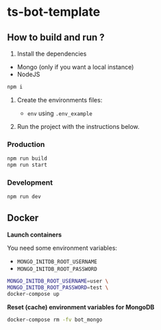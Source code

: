 # ts-bot-template

## How to build and run ?

1. Install the dependencies 
- Mongo (only if you want a local instance)
- NodeJS

```bash
npm i
```

1. Create the environments files:
    - `env` using `.env_example`

2. Run the project with the instructions below.

### Production

```bash
npm run build
npm run start
```

### Development

```bash
npm run dev
```

## Docker

**Launch containers**

You need some environment variables:

- `MONGO_INITDB_ROOT_USERNAME`
- `MONGO_INITDB_ROOT_PASSWORD`

```bash
MONGO_INITDB_ROOT_USERNAME=user \
MONGO_INITDB_ROOT_PASSWORD=test \
docker-compose up
```


**Reset (cache) environment variables for MongoDB**

```bash
docker-compose rm -fv bot_mongo
```
